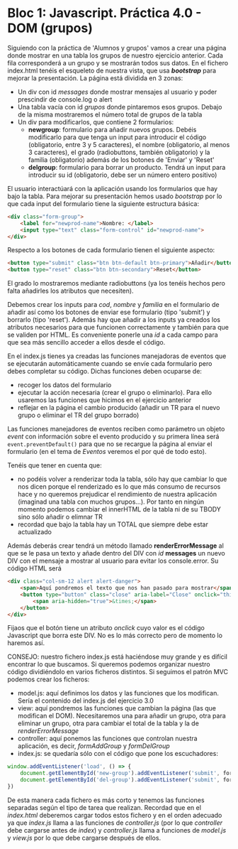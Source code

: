 # Bloc 1: Javascript. Práctica 4.0 - DOM (grupos)
Siguiendo con la práctica de 'Alumnos y grupos' vamos a crear una página donde mostrar en una tabla los grupos de nuestro ejercicio anterior. Cada fila corresponderá a un grupo y se mostrarán todos sus datos. En el fichero index.html tenéis el esqueleto de nuestra vista, que usa **_bootstrap_** para mejorar la presentación. La página está dividida en 3 zonas:
- Un div con id _messages_ donde mostrar mensajes al usuario y poder prescindir de console.log o alert
- Una tabla vacía con id _grupos_ donde pintaremos esos grupos. Debajo de la misma mostraremos el número total de grupos de la tabla
- Un div para modificarlos, que contiene 2 formularios:
    - **newgroup**: formulario para añadir nuevos grupos. Debéis modificarlo para que tenga un input para introducir el código (obligatorio, entre 3 y 5 caracteres), el nombre (obligatorio, al menos 3 caracteres), el grado (radiobuttons, también obligatorio) y la familia (obligatorio) además de los botones de 'Enviar' y 'Reset'
    - **delgroup**: formulario para borrar un producto. Tendrá un input para introducir su id (obligatorio, debe ser un número entero positivo)

El usuario interactúará con la aplicación usando los formularios que hay bajo la tabla. Para mejorar su presentación hemos usado _bootstrap_ por lo que cada input del formulario tiene la siguiente estructura básica:
```html
<div class="form-group">
    <label for="newprod-name">Nombre: </label>
    <input type="text" class="form-control" id="newprod-name">
</div>
```

Respecto a los botones de cada formulario tienen el siguiente aspecto:
```html
<button type="submit" class="btn btn-default btn-primary">Añadir</button>
<button type="reset" class="btn btn-secondary">Reset</button>
```

El grado lo mostraremos mediante radiobuttons (ya los tenéis hechos pero falta añadirles los atributos que necesiten).

Debemos crear los inputs para _cod_, _nombre_ y _familia_ en el formulario de añadir así como los botones de enviar ese formulario (tipo 'submit') y borrarlo (tipo 'reset'). Además hay que añadir a los inputs ya creados los atributos necesarios para que funcionen correctamente y también para que se validen por HTML.  Es conveniente ponerle una _id_ a cada campo para que sea más sencillo acceder a ellos desde el código.

En el index.js tienes ya creadas las funciones manejadoras de eventos que se ejecutarán automáticamente cuando se envíe cada formulario pero debes completar su código. Dichas funciones deben ocuparse de:
- recoger los datos del formulario
- ejecutar la acción necesaria (crear el grupo o eliminarlo). Para ello usaremos las funciones que hicimos en el ejercicio anterior
- reflejar en la página el cambio producido (añadir un TR para el nuevo grupo o eliminar el TR del grupo borrado)

Las funciones manejadores de eventos reciben como parámetro un objeto _event_ con información sobre el evento producido y su primera línea será `event.preventDefault()` para que no se recargue la página al enviar el formulario (en el tema de _Eventos_ veremos el por qué de todo esto). 

Tenéis que tener en cuenta que:
- no podéis volver a renderizar toda la tabla, sólo hay que cambiar lo que nos dicen porque el renderizado es lo que más consumo de recursos hace y no queremos prejudicar el rendimiento de nuestra aplicación (imaginad una tabla con muchos grupos...). Por tanto en ningún momento podemos cambiar el innerHTML de la tabla ni de su TBODY sino sólo añadir o elimnar TR
- recordad que bajo la tabla hay un TOTAL que siempre debe estar actualizado

Además deberás crear tendrá un método llamado **renderErrorMessage** al que se le pasa un texto y añade dentro del DIV con _id_ **messages** un nuevo DIV con el mensaje a mostrar al usuario para evitar los console.error. Su código HTML será
```html
<div class="col-sm-12 alert alert-danger">
    <span>Aquí pondremos el texto que nos han pasado para mostrar</span>
    <button type="button" class="close" aria-label="Close" onclick="this.parentElement.remove()">
        <span aria-hidden="true">&times;</span>
    </button>
</div>
```

Fijaos que el botón tiene un atributo _onclick_ cuyo valor es el código Javascript que borra este DIV. No es lo más correcto pero de momento lo haremos así.

CONSEJO: nuestro fichero index.js está haciéndose muy grande y es difícil encontrar lo que buscamos. Si queremos podemos organizar nuestro código dividiéndolo en varios ficheros distintos. Si seguimos el patrón MVC podemos crear los ficheros:
- model.js: aquí definimos los datos y las funciones que los modifican. Sería el contenido del index.js del ejercicio 3.0
- view: aquí pondremos las funciones que cambian la página (las que modifican el DOM). Necesitaremos una para añadir un grupo, otra para eliminar un grupo, otra para cambiar el total de la tabla y la de _renderErrorMessage_
- controller: aquí ponemos las funciones que controlan nuestra aplicación, es decir, _formAddGroup_ y _formDelGroup_
- index.js: se quedaría sólo con el código que pone los escuchadores:
```javascript
window.addEventListener('load', () => {
    document.getElementById('new-group').addEventListener('submit', formAddGroup)
    document.getElementById('del-group').addEventListener('submit', formDelGroup)
})
```

De esta manera cada fichero es más corto y tenemos las funciones separadas según el tipo de tarea que realizan. Recordad que en el _index.html_ deberemos cargar todos estos fichero y en el orden adecuado ya que _index.js_ llama a las funciones de _controller.js_ (por lo que _controller_ debe cargarse antes de _index_) y _controller.js_ llama a funciones de _model.js_ y _view.js_ por lo que debe cargarse después de ellos.
